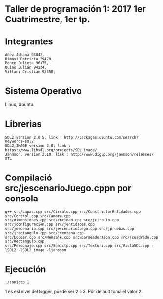 #  Taller de programación 1: 2017 1er Cuatrimestre, 1er tp.
#  Integrantes 
    Añez Johana 93042,
    Dimasi Patricia 79478,
    Ponce Julieta 96375,
    Quino Julián 94224,
    Villani Cristian 93358,

# Sistema Operativo 
  Linux, Ubuntu.  
  
# Librerias
    SDL2 version 2.0.5, link : http://packages.ubuntu.com/search?keywords=sdl2
    SDL2_IMAGE version 2.0, link : https://www.libsdl.org/projects/SDL_image/
    Jannson, version 2.10, link : http://www.digip.org/jansson/releases/
    STL
  
# Compilació src/jescenarioJuego.cppn por consola
    g++ src/capas.cpp src/Circulo.cpp src/ConstructorEntidades.cpp src/Control.cpp src/Camara.cpp 
    src/dimensiones.cpp src/Entidad.cpp src/jcirculo.cpp src/jconfiguracion.cpp src/jentidades.cpp
    src/jescenario.cpp src/jescenarioJuego.cpp src/jpruebas.cpp src/jrectangulo.cpp src/jventana.cpp
    src/Logger.cpp src/Mensaje.cpp src/parseadorJson.cpp src/jcuadrado.cpp src/Rectangulo.cpp
    src/Personaje.cpp src/Sonictp.cpp src/Textura.cpp src/VistaSDL.cpp -lSDL2 -lSDL2_image -ljansson   
      
    
           
    

# Ejecución
    ./sonictp 1

1 es esl nivel del logger, puede ser 2 o 3.
Por default toma el valor 2.
